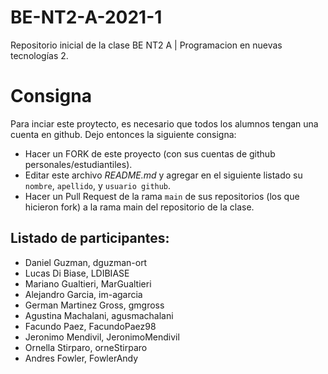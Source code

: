 # BE-NT2-A-2021-1
Repositorio inicial de la clase BE NT2 A | Programacion en nuevas tecnologías 2.

# Consigna 

Para inciar este proytecto, es necesario que todos los alumnos tengan una cuenta en github. Dejo entonces la siguiente consigna:

- Hacer un FORK de este proyecto (con sus cuentas de github personales/estudiantiles).
- Editar este archivo *README.md* y agregar en el siguiente listado su `nombre`, `apellido`, y `usuario github`.
- Hacer un Pull Request de la rama `main` de sus repositorios (los que hicieron fork) a la rama main del repositorio de la clase.

## Listado de participantes:

- Daniel Guzman, dguzman-ort
- Lucas Di Biase, LDIBIASE
- Mariano Gualtieri, MarGualtieri
- Alejandro Garcia, im-agarcia
- German Martinez Gross, gmgross
- Agustina Machalani, agusmachalani
- Facundo Paez, FacundoPaez98
- Jeronimo Mendivil, JeronimoMendivil 
- Ornella Stirparo, orneStirparo
- Andres Fowler, FowlerAndy
